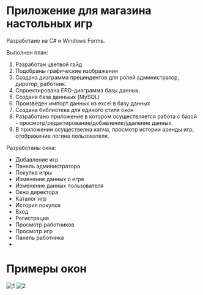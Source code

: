 # Приложение для магазина настольных игр

Разработано на С# и Windows Forms.

Выполнен план:
1. Разработан цветвой гайд
2. Подобраны графические изображения
3. Создана диаграмма прецендентов для ролей администратор, диретор, работник.
4. Спроектирована ERD-диаграмма базы данных.
5. Создана база данныых (MySQL)
6. Произведен импорт данных из excel в базу данных
7. Создана библиотека для единого стиля окон
8. Разработано приложение в котором осуществляется работа с базой - просмотр/редактирование/добавление/удаление данных.
9. В приложении осуществелна капча, просмотр истории аренды игр, отображение логина пользователя.

Разработаны окна:
- Добавление игр
- Панель администратора
- Покупка игры
- Изменение данных о игре
- Изменение данных пользователя
- Окно директора
- Каталог игр
- История покупок
- Вход
- Регистрация
- Просмотр работников
- Просмотр игр
- Панель работника
- 
# Примеры окон
![1](https://github.com/TinaVor/Application-for-board-game-store/assets/98979211/9eeff15d-9045-4057-b8fe-3a2b36f697a2)
![2](https://github.com/TinaVor/Application-for-board-game-store/assets/98979211/eda5fd30-6b8b-42b5-96df-e5ce0eefa454)
